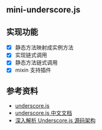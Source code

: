 ## mini-underscore.js

## 实现功能

- [x] 静态方法映射成实例方法
- [x] 实现链式调用
- [x] 静态方法链式调用
- [x] mixin 支持插件

## 参考资料

- [underscore.js](https://github.com/jashkenas/underscore/)
- [underscore.js 中文文档](https://underscorejs.net/)
- [深入解析 Underscore.js 源码架构](https://juejin.cn/post/6844904097582153735#heading-1)
